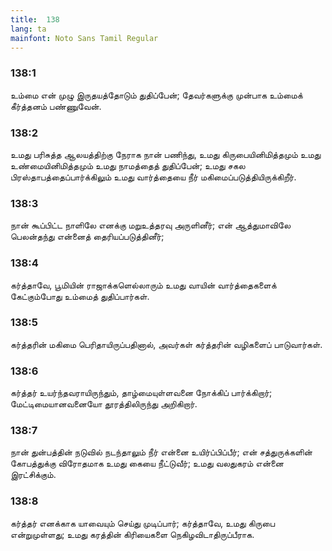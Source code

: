 ```yaml
---
title:  138
lang: ta
mainfont: Noto Sans Tamil Regular
---
```


###  138:1

உம்மை என் முழு இருதயத்தோடும் துதிப்பேன்; தேவர்களுக்கு முன்பாக உம்மைக் கீர்த்தனம் பண்ணுவேன்.

###  138:2

உமது பரிசுத்த ஆலயத்திற்கு நேராக நான் பணிந்து, உமது கிருபையினிமித்தமும் உமது உண்மையினிமித்தமும் உமது நாமத்தைத் துதிப்பேன்; உமது சகல பிரஸ்தாபத்தைப்பார்க்கிலும் உமது வார்த்தையை நீர் மகிமைப்படுத்தியிருக்கிறீர்.

###  138:3

நான் கூப்பிட்ட நாளிலே எனக்கு மறுஉத்தரவு அருளினீர்; என் ஆத்துமாவிலே பெலன்தந்து என்னைத் தைரியப்படுத்தினீர்;

###  138:4

கர்த்தாவே, பூமியின் ராஜாக்களெல்லாரும் உமது வாயின் வார்த்தைகளைக் கேட்கும்போது உம்மைத் துதிப்பார்கள்.

###  138:5

கர்த்தரின் மகிமை பெரிதாயிருப்பதினால், அவர்கள் கர்த்தரின் வழிகளைப் பாடுவார்கள்.

###  138:6

கர்த்தர் உயர்ந்தவராயிருந்தும், தாழ்மையுள்ளவனை நோக்கிப் பார்க்கிறார்; மேட்டிமையானவனையோ தூரத்திலிருந்து அறிகிறார்.

###  138:7

நான் துன்பத்தின் நடுவில் நடந்தாலும் நீர் என்னை உயிர்ப்பிப்பீர்; என் சத்துருக்களின் கோபத்துக்கு விரோதமாக உமது கையை நீட்டுவீர்; உமது வலதுகரம் என்னை இரட்சிக்கும்.

###  138:8

கர்த்தர் எனக்காக யாவையும் செய்து முடிப்பார்; கர்த்தாவே, உமது கிருபை என்றுமுள்ளது; உமது கரத்தின் கிரியைகளை நெகிழவிடாதிருப்பீராக.

